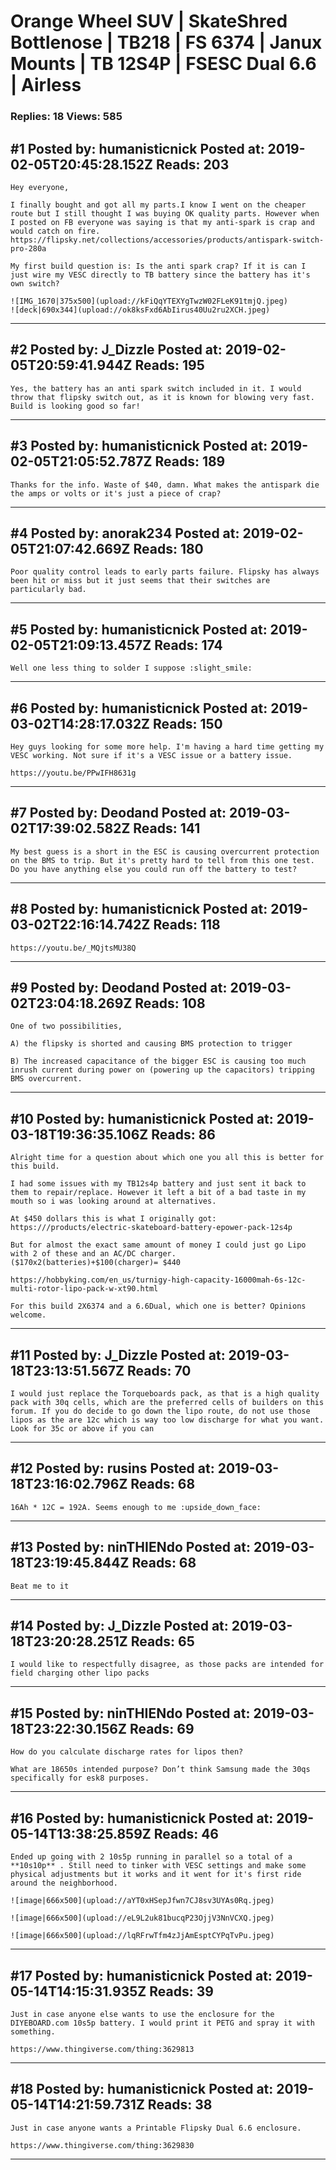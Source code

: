 # Orange Wheel SUV &#124; SkateShred Bottlenose &#124; TB218 &#124; FS 6374 &#124; Janux Mounts &#124; TB 12S4P &#124; FSESC Dual 6.6 &#124; Airless

### Replies: 18 Views: 585

## \#1 Posted by: humanisticnick Posted at: 2019-02-05T20:45:28.152Z Reads: 203

```
Hey everyone,

I finally bought and got all my parts.I know I went on the cheaper route but I still thought I was buying OK quality parts. However when I posted on FB everyone was saying is that my anti-spark is crap and would catch on fire.
https://flipsky.net/collections/accessories/products/antispark-switch-pro-280a

My first build question is: Is the anti spark crap? If it is can I just wire my VESC directly to TB battery since the battery has it's own switch?

![IMG_1670|375x500](upload://kFiQqYTEXYgTwzW02FLeK91tmjQ.jpeg) 
![deck|690x344](upload://ok8ksFxd6AbIirus40Uu2ru2XCH.jpeg)
```

---
## \#2 Posted by: J_Dizzle Posted at: 2019-02-05T20:59:41.944Z Reads: 195

```
Yes, the battery has an anti spark switch included in it. I would throw that flipsky switch out, as it is known for blowing very fast. Build is looking good so far!
```

---
## \#3 Posted by: humanisticnick Posted at: 2019-02-05T21:05:52.787Z Reads: 189

```
Thanks for the info. Waste of $40, damn. What makes the antispark die the amps or volts or it's just a piece of crap?
```

---
## \#4 Posted by: anorak234 Posted at: 2019-02-05T21:07:42.669Z Reads: 180

```
Poor quality control leads to early parts failure. Flipsky has always been hit or miss but it just seems that their switches are particularly bad.
```

---
## \#5 Posted by: humanisticnick Posted at: 2019-02-05T21:09:13.457Z Reads: 174

```
Well one less thing to solder I suppose :slight_smile:
```

---
## \#6 Posted by: humanisticnick Posted at: 2019-03-02T14:28:17.032Z Reads: 150

```
Hey guys looking for some more help. I'm having a hard time getting my VESC working. Not sure if it's a VESC issue or a battery issue.

https://youtu.be/PPwIFH8631g
```

---
## \#7 Posted by: Deodand Posted at: 2019-03-02T17:39:02.582Z Reads: 141

```
My best guess is a short in the ESC is causing overcurrent protection on the BMS to trip. But it's pretty hard to tell from this one test. Do you have anything else you could run off the battery to test?
```

---
## \#8 Posted by: humanisticnick Posted at: 2019-03-02T22:16:14.742Z Reads: 118

```
https://youtu.be/_MQjtsMU38Q
```

---
## \#9 Posted by: Deodand Posted at: 2019-03-02T23:04:18.269Z Reads: 108

```
One of two possibilities, 

A) the flipsky is shorted and causing BMS protection to trigger

B) The increased capacitance of the bigger ESC is causing too much inrush current during power on (powering up the capacitors) tripping BMS overcurrent.
```

---
## \#10 Posted by: humanisticnick Posted at: 2019-03-18T19:36:35.106Z Reads: 86

```
Alright time for a question about which one you all this is better for this build.

I had some issues with my TB12s4p battery and just sent it back to them to repair/replace. However it left a bit of a bad taste in my mouth so i was looking around at alternatives.

At $450 dollars this is what I originally got:
https:///products/electric-skateboard-battery-epower-pack-12s4p

But for almost the exact same amount of money I could just go Lipo with 2 of these and an AC/DC charger. ($170x2(batteries)+$100(charger)= $440

https://hobbyking.com/en_us/turnigy-high-capacity-16000mah-6s-12c-multi-rotor-lipo-pack-w-xt90.html

For this build 2X6374 and a 6.6Dual, which one is better? Opinions welcome.
```

---
## \#11 Posted by: J_Dizzle Posted at: 2019-03-18T23:13:51.567Z Reads: 70

```
I would just replace the Torqueboards pack, as that is a high quality pack with 30q cells, which are the preferred cells of builders on this forum. If you do decide to go down the lipo route, do not use those lipos as the are 12c which is way too low discharge for what you want. Look for 35c or above if you can
```

---
## \#12 Posted by: rusins Posted at: 2019-03-18T23:16:02.796Z Reads: 68

```
16Ah * 12C = 192A. Seems enough to me :upside_down_face:
```

---
## \#13 Posted by: ninTHIENdo Posted at: 2019-03-18T23:19:45.844Z Reads: 68

```
Beat me to it
```

---
## \#14 Posted by: J_Dizzle Posted at: 2019-03-18T23:20:28.251Z Reads: 65

```
I would like to respectfully disagree, as those packs are intended for field charging other lipo packs
```

---
## \#15 Posted by: ninTHIENdo Posted at: 2019-03-18T23:22:30.156Z Reads: 69

```
How do you calculate discharge rates for lipos then?

What are 18650s intended purpose? Don’t think Samsung made the 30qs specifically for esk8 purposes.
```

---
## \#16 Posted by: humanisticnick Posted at: 2019-05-14T13:38:25.859Z Reads: 46

```
Ended up going with 2 10s5p running in parallel so a total of a **10s10p** . Still need to tinker with VESC settings and make some physical adjustments but it works and it went for it's first ride around the neighborhood.

![image|666x500](upload://aYT0xHSepJfwn7CJ8sv3UYAs0Rq.jpeg) 

![image|666x500](upload://eL9L2uk81bucqP23OjjV3NnVCXQ.jpeg) 

![image|666x500](upload://lqRFrwTfm4zJjAmEsptCYPqTvPu.jpeg)
```

---
## \#17 Posted by: humanisticnick Posted at: 2019-05-14T14:15:31.935Z Reads: 39

```
Just in case anyone else wants to use the enclosure for the DIYEBOARD.com 10s5p battery. I would print it PETG and spray it with something.

https://www.thingiverse.com/thing:3629813
```

---
## \#18 Posted by: humanisticnick Posted at: 2019-05-14T14:21:59.731Z Reads: 38

```
Just in case anyone wants a Printable Flipsky Dual 6.6 enclosure. 

https://www.thingiverse.com/thing:3629830
```

---
